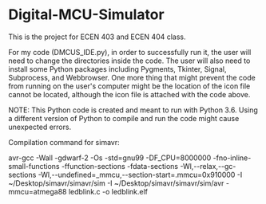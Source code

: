 # Digital-MCU-Simulator
This is the project for ECEN 403 and ECEN 404 class.

For my code (DMCUS_IDE.py), in order to successfully run it, the user will need to change the directories inside the code. The user will also need to install some Python packages including Pygments, Tkinter, Signal, Subprocess, and Webbrowser. One more thing that might prevent the code from running on the user's computer might be the location of the icon file cannot be located, although the icon file is attached with the code above. 

NOTE: This Python code is created and meant to run with Python 3.6. Using a different version of Python to compile and run the code might cause unexpected errors.

Compilation command for simavr: 

avr-gcc -Wall -gdwarf-2 -Os -std=gnu99 -DF_CPU=8000000 -fno-inline-small-functions -ffunction-sections -fdata-sections -Wl,--relax,--gc-sections -Wl,--undefined=_mmcu,--section-start=.mmcu=0x910000 -I ~/Desktop/simavr/simavr/sim -I ~/Desktop/simavr/simavr/sim/avr -mmcu=atmega88 ledblink.c -o ledblink.elf
